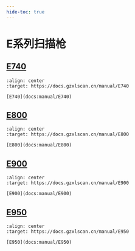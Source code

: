 ```yaml
---
hide-toc: true
---
```



# E系列扫描枪


## [E740](docs:manual/E740)

```{figure} ../media/series/E740.jpg
:align: center
:target: https://docs.gzxlscan.cn/manual/E740

[E740](docs:manual/E740)
```

## [E800](docs:manual/E800)


```{figure} ../media/series/E800.jpg
:align: center
:target: https://docs.gzxlscan.cn/manual/E800

[E800](docs:manual/E800)
```

## [E900](docs:manual/E900)


```{figure} ../media/series/E900.jpg
:align: center
:target: https://docs.gzxlscan.cn/manual/E900

[E900](docs:manual/E900)
```

## [E950](docs:manual/E950)

```{figure} ../media/series/E950.jpg
:align: center
:target: https://docs.gzxlscan.cn/manual/E950

[E950](docs:manual/E950)
```

